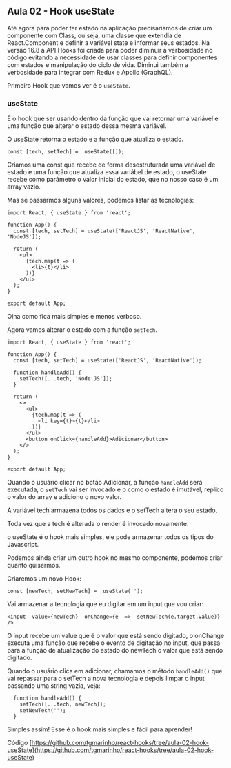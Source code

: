 ## Aula 02 - Hook useState

Até agora para poder ter estado na aplicação precisariamos de criar um componente com Class, ou seja, uma classe que extendia de React.Component e definir a variável state e informar seus estados. Na versão 16.8 a API Hooks foi criada para poder diminuir a verbosidade no código evitando a necessidade de usar classes para definir componentes com estados e manipulação do ciclo de vida. Diminui também a verbosidade para integrar com Redux e Apollo (GraphQL).

Primeiro Hook que vamos ver é o `useState`.

### useState

É o hook que ser usando dentro da função que vai retornar uma variável e uma função que alterar o estado dessa mesma variável.

O useState retorna o estado e a função que atualiza o estado.

```
const [tech, setTech] =  useState([]);
```

Criamos uma const que recebe de forma desestruturada uma variável de estado e uma função que atualiza essa variábel de estado, o useState recebe como parâmetro o valor inicial do estado, que no nosso caso é um array vazio.

Mas se passarmos alguns valores, podemos listar as tecnologias:

```
import React, { useState } from 'react';

function App() {
  const [tech, setTech] = useState(['ReactJS', 'ReactNative', 'NodeJS']);

  return (
    <ul>
      {tech.map(t => (
        <li>{t}</li>
      ))}
    </ul>
  );
}

export default App;
```

Olha como fica mais simples e menos verboso.

Agora vamos alterar o estado com a função `setTech`.

```
import React, { useState } from 'react';

function App() {
  const [tech, setTech] = useState(['ReactJS', 'ReactNative']);

  function handleAdd() {
    setTech([...tech, 'Node.JS']);
  }

  return (
    <>
      <ul>
        {tech.map(t => (
          <li key={t}>{t}</li>
        ))}
      </ul>
      <button onClick={handleAdd}>Adicionar</button>
    </>
  );
}

export default App;
```

Quando o usuário clicar no botão Adicionar, a função `handleAdd` será executada, o `setTech` vai ser invocado e o como o estado é imutável, replico o valor do array e adiciono o novo valor.

A variável tech armazena todos os dados e o setTech altera o seu estado.

Toda vez que a tech é alterada o render é invocado novamente.

o useState é o hook mais simples, ele pode armazenar todos os tipos do Javascript.

Podemos ainda criar um outro hook no mesmo componente, podemos criar quanto quisermos.

Criaremos um novo Hook:

```
const [newTech, setNewTech] =  useState('');
```

Vai armazenar a tecnologia que eu digitar em um input que vou criar:

```
<input  value={newTech}  onChange={e  =>  setNewTech(e.target.value)}  />
```
O input recebe um value que é o valor que está sendo digitado, o onChange executa uma função que recebe o evento de digitação no input, que passa para a função de atualização do estado do newTech o valor que está sendo digitado.

Quando o usuário clica em adicionar, chamamos o método `handleAdd()` que vai repassar para o setTech a nova tecnologia e depois limpar o input passando uma string vazia, veja:

```
  function handleAdd() {
    setTech([...tech, newTech]);
    setNewTech('');
  }
```
Simples assim! Esse é o hook mais simples e fácil para aprender!


Código [https://github.com/tgmarinho/react-hooks/tree/aula-02-hook-useState](https://github.com/tgmarinho/react-hooks/tree/aula-02-hook-useState)
